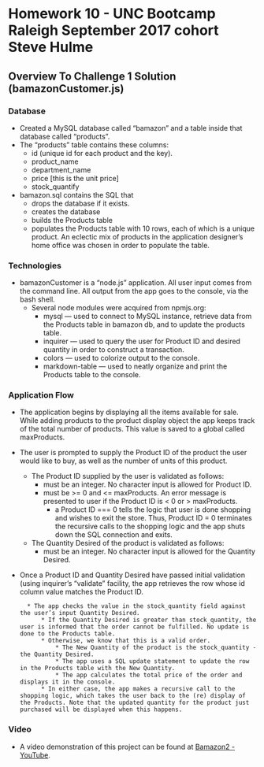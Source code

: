 # Homework 10 - UNC Bootcamp Raleigh September 2017 cohort Steve Hulme
## Overview To Challenge 1 Solution (bamazonCustomer.js)
### Database
* Created a MySQL database called “bamazon” and a table inside that database called “products”. 
* The “products” table contains these columns:
	* id (unique id for each product and the key).
	* product_name
	* department_name
	* price [this is the unit price]
	* stock_quantify
* bamazon.sql contains the SQL that 
	* drops the database if it exists.
	* creates the database
	* builds the Products table
	* populates the Products table with 10 rows, each of which is a unique product.  An eclectic mix of products in the application designer’s home office was chosen in order to populate the table.
### Technologies
* bamazonCustomer is a “node.js” application. All user input comes from the command line. All output from the app goes to the console, via the bash shell.
	* Several node modules were acquired from npmjs.org:
		* mysql — used to connect to MySQL instance, retrieve data from the Products table in bamazon db, and to update the products table.
		* inquirer — used to query the user for Product ID and desired quantity in order to construct a transaction.
		* colors — used to colorize output to the console.
		* markdown-table — used to neatly organize and print the Products table to the console.

### Application Flow
* The application begins by displaying all the items available for sale.  While adding products to the product display object the app keeps track of the total number of products. This value is saved to a global called maxProducts.
* The user is prompted to supply the Product ID of the product the user would like to buy, as well as the number of units of this product.
	* The Product ID supplied by the user is validated as follows:
		* must be an integer. No character input is allowed for Product ID.
		* must be >= 0 and <= maxProducts. An error message is presented to user if the Product ID is < 0 or > maxProducts.
			* a Product ID === 0 tells the logic that user is done shopping and wishes to exit the store. Thus, Product ID = 0 terminates the recursive calls to the shopping logic and the app shuts down the SQL connection and exits.
	* The Quantity Desired of the product is validated as follows:
		* must be an integer. No character input is allowed for the Quantity Desired.
* Once a Product ID and Quantity Desired have passed initial validation (using inquirer’s “validate” facility, the app retrieves the row whose id column value matches the Product ID.

		* The app checks the value in the stock_quantity field against the user’s input Quantity Desired. 
			* If the Quantity Desired is greater than stock_quantity, the user is informed that the order cannot be fulfilled. No update is done to the Products table.
			* Otherwise, we know that this is a valid order.
				* The New Quantity of the product is the stock_quantity - the Quantity Desired.
				* The app uses a SQL update statement to update the row in the Products table with the New Quantity.
				* The app calculates the total price of the order and displays it in the console.
			* In either case, the app makes a recursive call to the shopping logic, which takes the user back to the (re) display of the Products. Note that the updated quantity for the product just purchased will be displayed when this happens.
### Video
* A video demonstration of this project can be found at [Bamazon2 - YouTube](https://www.youtube.com/watch?v=QZKVviTRJXA&feature=youtu.be).

